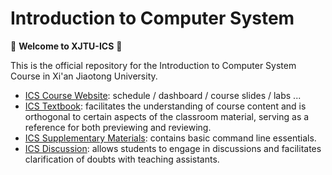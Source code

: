 # Introduction to Computer System

:wave: __Welcome to XJTU-ICS__ 🚀

This is the official repository for the Introduction to Computer System Course in Xi'an Jiaotong University.

- [ICS Course Website](https://ics.dfshan.net/): schedule / dashboard / course slides / labs ...
- [ICS Textbook](): facilitates the understanding of course content and is orthogonal to certain aspects of the classroom material, serving as a reference for both previewing and reviewing.
- [ICS Supplementary Materials](https://github.com/xjtu-ics/cli-toolkit): contains basic command line essentials.
- [ICS Discussion](): allows students to engage in discussions and facilitates clarification of doubts with teaching assistants. 

<!--

**Here are some ideas to get you started:**

🙋‍♀️ A short introduction - what is your organization all about?
🌈 Contribution guidelines - how can the community get involved?
👩‍💻 Useful resources - where can the community find your docs? Is there anything else the community should know?
🍿 Fun facts - what does your team eat for breakfast?
🧙 Remember, you can do mighty things with the power of [Markdown](https://docs.github.com/github/writing-on-github/getting-started-with-writing-and-formatting-on-github/basic-writing-and-formatting-syntax)
-->
